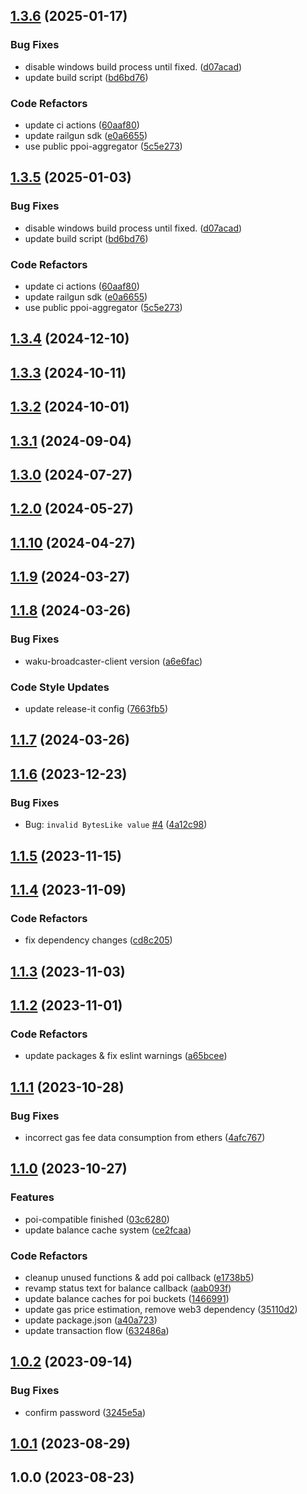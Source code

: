 

## [1.3.6](https://github.com/Terminal-Wallet/terminal-wallet-cli/compare/v1.3.4...v1.3.6) (2025-01-17)


### Bug Fixes

* disable windows build process until fixed. ([d07acad](https://github.com/Terminal-Wallet/terminal-wallet-cli/commit/d07acad2c0d8bba674470c070177ef0aaf716b73))
* update build script ([bd6bd76](https://github.com/Terminal-Wallet/terminal-wallet-cli/commit/bd6bd761cc44d4bc6cd0c44964458f814c46840f))


### Code Refactors

* update ci actions ([60aaf80](https://github.com/Terminal-Wallet/terminal-wallet-cli/commit/60aaf801486867493dba2ae1de256bf5032eba0d))
* update railgun sdk ([e0a6655](https://github.com/Terminal-Wallet/terminal-wallet-cli/commit/e0a6655191c63b46e8c6ba123fb62bdca5ba49cd))
* use public ppoi-aggregator ([5c5e273](https://github.com/Terminal-Wallet/terminal-wallet-cli/commit/5c5e273f6ec07356820837dcccbe7f2452709285))

## [1.3.5](https://github.com/Terminal-Wallet/terminal-wallet-cli/compare/v1.3.4...v1.3.5) (2025-01-03)


### Bug Fixes

* disable windows build process until fixed. ([d07acad](https://github.com/Terminal-Wallet/terminal-wallet-cli/commit/d07acad2c0d8bba674470c070177ef0aaf716b73))
* update build script ([bd6bd76](https://github.com/Terminal-Wallet/terminal-wallet-cli/commit/bd6bd761cc44d4bc6cd0c44964458f814c46840f))


### Code Refactors

* update ci actions ([60aaf80](https://github.com/Terminal-Wallet/terminal-wallet-cli/commit/60aaf801486867493dba2ae1de256bf5032eba0d))
* update railgun sdk ([e0a6655](https://github.com/Terminal-Wallet/terminal-wallet-cli/commit/e0a6655191c63b46e8c6ba123fb62bdca5ba49cd))
* use public ppoi-aggregator ([5c5e273](https://github.com/Terminal-Wallet/terminal-wallet-cli/commit/5c5e273f6ec07356820837dcccbe7f2452709285))

## [1.3.4](https://github.com/Terminal-Wallet/terminal-wallet-cli/compare/v1.3.3...v1.3.4) (2024-12-10)

## [1.3.3](https://github.com/Terminal-Wallet/terminal-wallet-cli/compare/v1.3.2...v1.3.3) (2024-10-11)

## [1.3.2](https://github.com/Terminal-Wallet/terminal-wallet-cli/compare/v1.3.1...v1.3.2) (2024-10-01)

## [1.3.1](https://github.com/Terminal-Wallet/terminal-wallet-cli/compare/v1.2.0...v1.3.1) (2024-09-04)

## [1.3.0](https://github.com/Terminal-Wallet/terminal-wallet-cli/compare/v1.2.0...v1.3.0) (2024-07-27)

## [1.2.0](https://github.com/Terminal-Wallet/terminal-wallet-cli/compare/v1.1.10...v1.2.0) (2024-05-27)

## [1.1.10](https://github.com/Terminal-Wallet/terminal-wallet-cli/compare/v1.1.9...v1.1.10) (2024-04-27)

## [1.1.9](https://github.com/Terminal-Wallet/terminal-wallet-cli/compare/v1.1.8...v1.1.9) (2024-03-27)

## [1.1.8](https://github.com/Terminal-Wallet/terminal-wallet-cli/compare/v1.1.7...v1.1.8) (2024-03-26)


### Bug Fixes

- waku-broadcaster-client version ([a6e6fac](https://github.com/Terminal-Wallet/terminal-wallet-cli/commit/a6e6fac40fbc225b7e8a31e0abb13fa5d29ba12c))

### Code Style Updates

* update release-it config ([7663fb5](https://github.com/Terminal-Wallet/terminal-wallet-cli/commit/7663fb5d08a2f3cd27a9e856e7cd4ee7d2ea00ba))

## [1.1.7](https://github.com/Terminal-Wallet/terminal-wallet-cli/compare/v1.1.6...v1.1.7) (2024-03-26)

## [1.1.6](https://github.com/Terminal-Wallet/terminal-wallet-cli/compare/v1.1.5...v1.1.6) (2023-12-23)


### Bug Fixes

* Bug: `invalid BytesLike value` [#4](https://github.com/Terminal-Wallet/terminal-wallet-cli/issues/4) ([4a12c98](https://github.com/Terminal-Wallet/terminal-wallet-cli/commit/4a12c98c4b3f804927bbd7183405f73c4e7c785d))

## [1.1.5](https://github.com/Terminal-Wallet/terminal-wallet-cli/compare/v1.1.4...v1.1.5) (2023-11-15)

## [1.1.4](https://github.com/Terminal-Wallet/terminal-wallet-cli/compare/v1.1.3...v1.1.4) (2023-11-09)


### Code Refactors

* fix dependency changes ([cd8c205](https://github.com/Terminal-Wallet/terminal-wallet-cli/commit/cd8c2050d20921f0f0230f1c3238786c99bb0378))

## [1.1.3](https://github.com/Terminal-Wallet/terminal-wallet-cli/compare/v1.1.2...v1.1.3) (2023-11-03)

## [1.1.2](https://github.com/Terminal-Wallet/terminal-wallet-cli/compare/v1.1.1...v1.1.2) (2023-11-01)


### Code Refactors

* update packages & fix eslint warnings ([a65bcee](https://github.com/Terminal-Wallet/terminal-wallet-cli/commit/a65bcee5326491bd40d440b3f8ea09887b84a49b))

## [1.1.1](https://github.com/Terminal-Wallet/terminal-wallet-cli/compare/v1.1.0...v1.1.1) (2023-10-28)


### Bug Fixes

* incorrect gas fee data consumption from ethers ([4afc767](https://github.com/Terminal-Wallet/terminal-wallet-cli/commit/4afc767a997b1c29ce57d8122a961a5387a6adba))

## [1.1.0](https://github.com/Terminal-Wallet/terminal-wallet-cli/compare/v1.0.2...v1.1.0) (2023-10-27)


### Features

* poi-compatible finished ([03c6280](https://github.com/Terminal-Wallet/terminal-wallet-cli/commit/03c62807c7c2c8d101785fd50c5cd761ded04d7e))
* update balance cache system ([ce2fcaa](https://github.com/Terminal-Wallet/terminal-wallet-cli/commit/ce2fcaaa1abb27fa62ae22d52768a9c5e60091ee))


### Code Refactors

* cleanup unused functions & add poi callback ([e1738b5](https://github.com/Terminal-Wallet/terminal-wallet-cli/commit/e1738b50b059ad90eb045875ddbf69bdeccc8b09))
* revamp status text for balance callback ([aab093f](https://github.com/Terminal-Wallet/terminal-wallet-cli/commit/aab093fede75653153b9e99e2fe808b6c6a75fb8))
* update balance caches for poi buckets ([1466991](https://github.com/Terminal-Wallet/terminal-wallet-cli/commit/1466991e5de6567adc225f26798b423321a52dae))
* update gas price estimation, remove web3 dependency ([35110d2](https://github.com/Terminal-Wallet/terminal-wallet-cli/commit/35110d263a241e2d258ca5dc48e46220faa489d8))
* update package.json ([a40a723](https://github.com/Terminal-Wallet/terminal-wallet-cli/commit/a40a7237c7a07ee3428ae9c1fbc2247bc738076c))
* update transaction flow ([632486a](https://github.com/Terminal-Wallet/terminal-wallet-cli/commit/632486ac2663b8ffce44c7b527e7fbece43591a8))

## [1.0.2](https://github.com/Terminal-Wallet/terminal-wallet-cli/compare/v1.0.1...v1.0.2) (2023-09-14)


### Bug Fixes

* confirm password ([3245e5a](https://github.com/Terminal-Wallet/terminal-wallet-cli/commit/3245e5a54046294e98c3f173bc140476bac49b24))

## [1.0.1](https://github.com/Terminal-Wallet/terminal-wallet-cli/compare/v1.0.0...v1.0.1) (2023-08-29)

## 1.0.0 (2023-08-23)